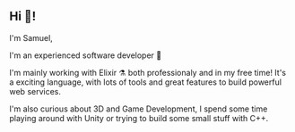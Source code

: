 ## Hi 👋! 

I'm Samuel,

I'm an experienced software developer 🤖 

I'm mainly working with Elixir ⚗️ both professionaly and in my free time! It's a exciting language, with lots of tools and great features to build powerful web services.


I'm also curious about 3D and Game Development, I spend some time playing around with Unity or trying to build some small stuff with C++.
